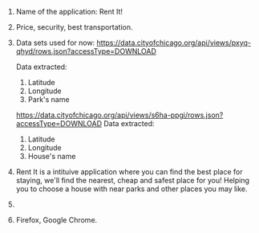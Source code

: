 1. Name of the application: Rent It!
2. Price, security, best transportation.
3. Data sets used for now:
   https://data.cityofchicago.org/api/views/pxyq-qhyd/rows.json?accessType=DOWNLOAD

   Data extracted: 
   1. Latitude
   2. Longitude
   3. Park's name
   
   https://data.cityofchicago.org/api/views/s6ha-ppgi/rows.json?accessType=DOWNLOAD
   Data extracted: 
   1. Latitude
   2. Longitude
   3. House's name

4. Rent It is a intituive application where you can find the best place for staying, we'll find the nearest, cheap and safest place for you! Helping you to choose a house with near parks and other places you may like.

5. 

6. Firefox, Google Chrome.
